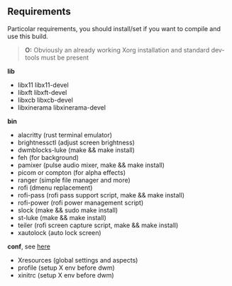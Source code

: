 
## Requirements

Particolar requirements, you should install/set if you want to compile and use this build.

> **O:** Obviously an already working Xorg installation and standard dev-tools must be present

**lib**
  * libx11 libx11-devel
  * libxft libxft-devel
  * libxcb libxcb-devel
  * libxinerama libxinerama-devel

**bin**
  * alacritty (rust terminal emulator)
  * brightnessctl (adjust screen brightness)
  * dwmblocks-luke (make && make install)
  * feh (for background)
  * pamixer (pulse audio mixer, make && make install)
  * picom or compton (for alpha effects)
  * ranger (simple file manager and more)
  * rofi (dmenu replacement)
  * rofi-pass (rofi pass support script, make && make install)
  * rofi-power (rofi power management script)
  * slock (make && sudo make install)
  * st-luke (make && make install)
  * teiler (rofi screen capture script, make && make install)
  * xautolock (auto lock screen)

**conf**, see [here](https://github.com/andros21/dotfiles)
  * Xresources (global settings and aspects)
  * profile (setup X env before dwm)
  * xinitrc (setup X env before dwm)
